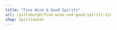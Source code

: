 ```yaml
---
title: "Fine Wine & Good Spirits"
url: /pittsburgh/fine-wine-und-good-spirits-22/
shop: Spirituosen
---
```

